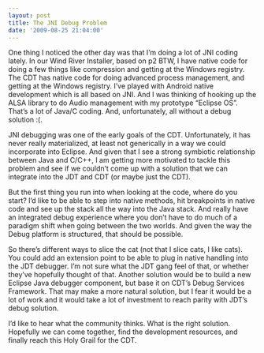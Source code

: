 ```yaml
---
layout: post
title: The JNI Debug Problem
date: '2009-08-25 21:04:00'
---
```



One thing I noticed the other day was that I’m doing a lot of JNI coding lately. In our Wind River Installer, based on p2 BTW, I have native code for doing a few things like compression and getting at the Windows registry. The CDT has native code for doing advanced process management, and getting at the Windows registry. I’ve played with Android native development which is all based on JNI. And I was thinking of hooking up the ALSA library to do Audio management with my prototype “Eclipse OS”. That’s a lot of Java/C coding. And, unfortunately, all without a debug solution :(.

JNI debugging was one of the early goals of the CDT. Unfortunately, it has never really materialized, at least not generically in a way we could incorporate into Eclipse. And given that I see a strong symbiotic relationship between Java and C/C++, I am getting more motivated to tackle this problem and see if we couldn’t come up with a solution that we can integrate into the JDT and CDT (or maybe just the CDT).

But the first thing you run into when looking at the code, where do you start? I’d like to be able to step into native methods, hit breakpoints in native code and see up the stack all the way into the Java stack. And really have an integrated debug experience where you don’t have to do much of a paradigm shift when going between the two worlds. And given the way the Debug platform is structured, that should be possible.

So there’s different ways to slice the cat (not that I slice cats, I like cats). You could add an extension point to be able to plug in native handling into the JDT debugger. I’m not sure what the JDT gang feel of that, or whether they’ve hopefully thought of that. Another solution would be to build a new Eclipse Java debugger component, but base it on CDT’s Debug Services Framework. That may make a more natural solution, but I fear it would be a lot of work and it would take a lot of investment to reach parity with JDT’s debug solution.

I’d like to hear what the community thinks. What is the right solution. Hopefully we can come together, find the development resources, and finally reach this Holy Grail for the CDT.


